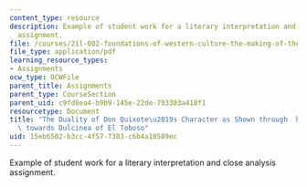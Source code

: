```yaml
---
content_type: resource
description: Example of student work for a literary interpretation and close analysis
  assignment.
file: /courses/21l-002-foundations-of-western-culture-the-making-of-the-modern-world-spring-2010/15eb6502b3cc4f577383c6b4a18589ec_MIT21L_002S10_assn02.pdf
file_type: application/pdf
learning_resource_types:
- Assignments
ocw_type: OCWFile
parent_title: Assignments
parent_type: CourseSection
parent_uid: c9fd8ea4-b9b9-145e-22de-793303a418f1
resourcetype: Document
title: "The Duality of Don Quixote\u2019s Character as Shown through  his Attitude\
  \ towards Dulcinea of El Toboso"
uid: 15eb6502-b3cc-4f57-7383-c6b4a18589ec
---
```

Example of student work for a literary interpretation and close analysis assignment.

